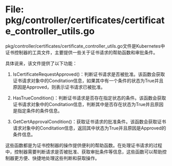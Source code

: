 # File: pkg/controller/certificates/certificate_controller_utils.go

pkg/controller/certificates/certificate_controller_utils.go文件是Kubernetes中证书控制器的工具文件，主要提供一些关于证书请求的帮助函数和审批条件。

具体说来，该文件提供了以下功能：

1. IsCertificateRequestApproved()：判断证书请求是否被批准。该函数会获取证书请求对象中的Conditation信息，如果其中有一个条件的状态为True并且原因是Approved，则表示证书请求已被批准。

2. HasTrueCondition()：判断证书请求是否存在指定状态的条件。该函数会获取证书请求对象中的Conditation信息，判断其中是否存在状态为True并且原因是指定条件的条件信息。

3. GetCertApprovalCondition()：获取证书请求的批准条件。该函数会获取证书请求对象中的Conditation信息，返回其中状态为True并且原因是Approved的条件信息。

这些函数都是为证书控制器的操作提供便利的帮助函数。在处理证书请求的过程中，控制器需要判断请求是否被批准、获取审批条件等信息，这些函数可以帮助控制器更方便、快捷地处理这些判断和获取操作。

